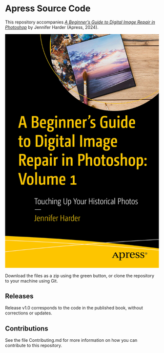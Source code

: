 # Apress Source Code

This repository accompanies [*A Beginner’s Guide to Digital Image Repair in Photoshop*](https://link.springer.com/book/9798868804496) by Jennifer Harder (Apress, 2024).

[comment]: #cover
![Cover image](979-8-8688-0449-6.jpg)

Download the files as a zip using the green button, or clone the repository to your machine using Git.

## Releases

Release v1.0 corresponds to the code in the published book, without corrections or updates.

## Contributions

See the file Contributing.md for more information on how you can contribute to this repository.